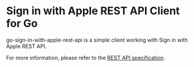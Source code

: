 # Sign in with Apple REST API Client for Go

go-sign-in-with-apple-rest-api is a simple client working with Sign in with Apple REST API.

For more information, please refer to the [REST API specification](https://developer.apple.com/documentation/sign_in_with_apple/sign_in_with_apple_rest_api).
